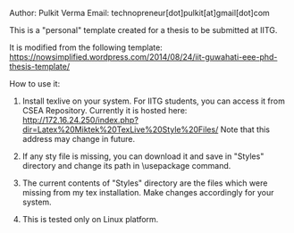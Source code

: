 Author: Pulkit Verma 
Email: technopreneur[dot]pulkit[at]gmail[dot]com

This is a "personal" template created for a thesis to be submitted at IITG. 

It is modified from the following template:
https://nowsimplified.wordpress.com/2014/08/24/iit-guwahati-eee-phd-thesis-template/ 

How to use it:
1. Install texlive on your system. 
For IITG students, you can access it from CSEA Repository.
Currently it is hosted here: http://172.16.24.250/index.php?dir=Latex%20Miktek%20TexLive%20Style%20Files/
Note that this address may change in future.

2. If any sty file is missing, you can download it and save in "Styles" directory and change its path in \usepackage command.

3. The current contents of "Styles" directory are the files which were missing from my tex installation. Make changes accordingly for your system. 

4. This is tested only on Linux platform.

